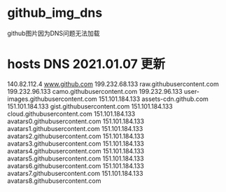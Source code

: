 # github_img_dns
github图片因为DNS问题无法加载

# hosts DNS 2021.01.07 更新
140.82.112.4 www.github.com
199.232.68.133 raw.githubusercontent.com
199.232.96.133 camo.githubusercontent.com
199.232.96.133 user-images.githubusercontent.com
151.101.184.133 assets-cdn.github.com
151.101.184.133 gist.githubusercontent.com
151.101.184.133 cloud.githubusercontent.com
151.101.184.133 avatars0.githubusercontent.com
151.101.184.133 avatars1.githubusercontent.com
151.101.184.133 avatars2.githubusercontent.com
151.101.184.133 avatars3.githubusercontent.com
151.101.184.133 avatars4.githubusercontent.com
151.101.184.133 avatars5.githubusercontent.com
151.101.184.133 avatars6.githubusercontent.com
151.101.184.133 avatars7.githubusercontent.com
151.101.184.133 avatars8.githubusercontent.com
